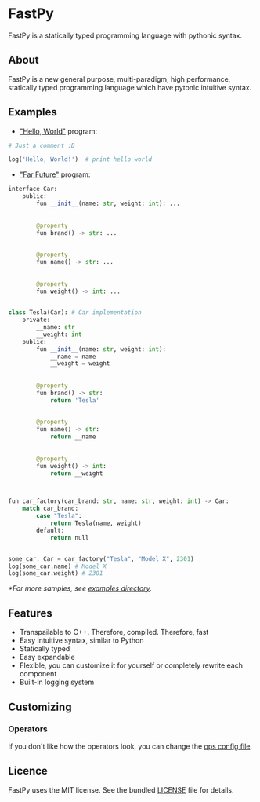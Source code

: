 # FastPy

FastPy is a statically typed programming language with pythonic syntax.

## About

FastPy is a new general purpose, multi-paradigm, high performance, statically typed programming language which have
pytonic intuitive syntax.

## Examples

- ["Hello, World"](examples/hello_world.fpy) program:

```python
# Just a comment :D

log('Hello, World!')  # print hello world
```

- ["Far Future"](examples/far_future.fpy) program:

```python
interface Car:
	public:
		fun __init__(name: str, weight: int): ...
		
		
		@property
		fun brand() -> str: ...
			
		
		@property
		fun name() -> str: ...
			
			
		@property
		fun weight() -> int: ...
		

class Tesla(Car): # Car implementation
	private:
		__name: str
		__weight: int
	public:
		fun __init__(name: str, weight: int):
			__name = name
			__weight = weight
		
		
		@property
		fun brand() -> str:
			return 'Tesla'
			
		
		@property
		fun name() -> str:
			return __name
			
			
		@property
		fun weight() -> int:
			return __weight



fun car_factory(car_brand: str, name: str, weight: int) -> Car:
	match car_brand:
		case "Tesla":
			return Tesla(name, weight)
		default:
			return null


some_car: Car = car_factory("Tesla", "Model X", 2301) 
log(some_car.name) # Model X
log(some_car.weight) # 2301
```

*\*For more samples, see [examples directory](examples).*

## Features

- Transpailable to C++. Therefore, compiled. Therefore, fast
- Easy intuitive syntax, similar to Python
- Statically typed
- Easy expandable
- Flexible, you can customize it for yourself or completely rewrite each component
- Built-in logging system

## Customizing

### Operators

If you don't like how the operators look, you can change the [ops config file](config/operators.json).

## Licence

FastPy uses the MIT license. See the bundled [LICENSE](LICENSE) file for details.
